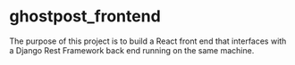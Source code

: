 # ghostpost_frontend
The purpose of this project is to build a React front end that interfaces with a Django Rest Framework back end running on the same machine.
